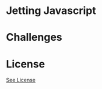# Jetting Javascript

# Challenges

# License
[See License](https://github.com/CookiesNCream/jetting-javascript/blob/master/LICENSE.md)

